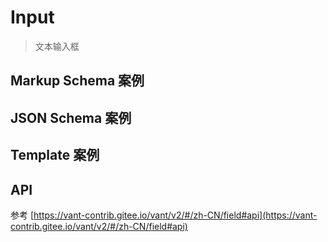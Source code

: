 # Input

> 文本输入框

## Markup Schema 案例

<dumi-previewer demoPath="guide/input/markup-schema" />

## JSON Schema 案例

<dumi-previewer demoPath="guide/input/json-schema" />

## Template 案例

<dumi-previewer demoPath="guide/input/template" />

## API

参考 [https://vant-contrib.gitee.io/vant/v2/#/zh-CN/field#api](https://vant-contrib.gitee.io/vant/v2/#/zh-CN/field#api)
